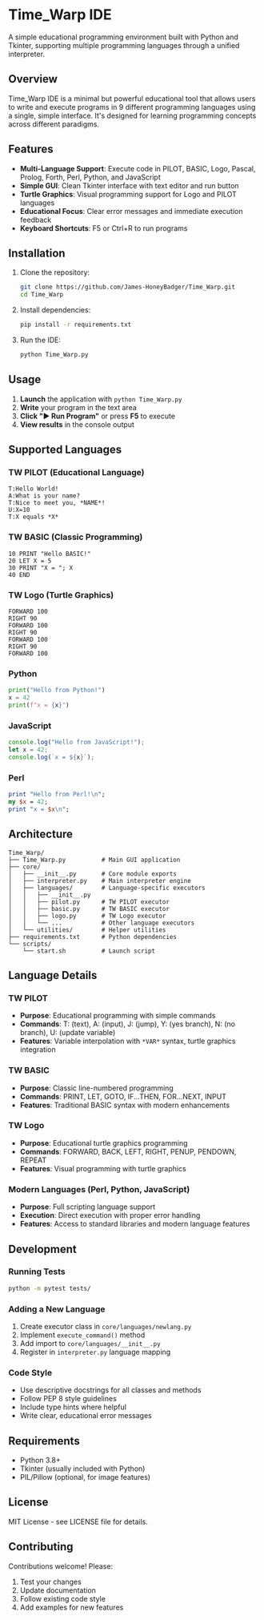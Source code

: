 # Time_Warp IDE

A simple educational programming environment built with Python and Tkinter, supporting multiple programming languages through a unified interpreter.

## Overview

Time_Warp IDE is a minimal but powerful educational tool that allows users to write and execute programs in 9 different programming languages using a single, simple interface. It's designed for learning programming concepts across different paradigms.

## Features

- **Multi-Language Support**: Execute code in PILOT, BASIC, Logo, Pascal, Prolog, Forth, Perl, Python, and JavaScript
- **Simple GUI**: Clean Tkinter interface with text editor and run button
- **Turtle Graphics**: Visual programming support for Logo and PILOT languages
- **Educational Focus**: Clear error messages and immediate execution feedback
- **Keyboard Shortcuts**: F5 or Ctrl+R to run programs

## Installation

1. Clone the repository:

   ```bash
   git clone https://github.com/James-HoneyBadger/Time_Warp.git
   cd Time_Warp
   ```

2. Install dependencies:

   ```bash
   pip install -r requirements.txt
   ```

3. Run the IDE:

   ```bash
   python Time_Warp.py
   ```

## Usage

1. **Launch** the application with `python Time_Warp.py`
2. **Write** your program in the text area
3. **Click "▶ Run Program"** or press **F5** to execute
4. **View results** in the console output

## Supported Languages

### TW PILOT (Educational Language)

```pilot
T:Hello World!
A:What is your name?
T:Nice to meet you, *NAME*!
U:X=10
T:X equals *X*
```

### TW BASIC (Classic Programming)

```basic
10 PRINT "Hello BASIC!"
20 LET X = 5
30 PRINT "X = "; X
40 END
```

### TW Logo (Turtle Graphics)

```logo
FORWARD 100
RIGHT 90
FORWARD 100
RIGHT 90
FORWARD 100
RIGHT 90
FORWARD 100
```

### Python

```python
print("Hello from Python!")
x = 42
print(f"x = {x}")
```

### JavaScript

```javascript
console.log("Hello from JavaScript!");
let x = 42;
console.log(`x = ${x}`);
```

### Perl

```perl
print "Hello from Perl!\n";
my $x = 42;
print "x = $x\n";
```

## Architecture

```
Time_Warp/
├── Time_Warp.py          # Main GUI application
├── core/
│   ├── __init__.py       # Core module exports
│   ├── interpreter.py    # Main interpreter engine
│   ├── languages/        # Language-specific executors
│   │   ├── __init__.py
│   │   ├── pilot.py      # TW PILOT executor
│   │   ├── basic.py      # TW BASIC executor
│   │   ├── logo.py       # TW Logo executor
│   │   └── ...           # Other language executors
│   └── utilities/        # Helper utilities
├── requirements.txt      # Python dependencies
└── scripts/
    └── start.sh          # Launch script
```

## Language Details

### TW PILOT

- **Purpose**: Educational programming with simple commands
- **Commands**: T: (text), A: (input), J: (jump), Y: (yes branch), N: (no branch), U: (update variable)
- **Features**: Variable interpolation with `*VAR*` syntax, turtle graphics integration

### TW BASIC

- **Purpose**: Classic line-numbered programming
- **Commands**: PRINT, LET, GOTO, IF...THEN, FOR...NEXT, INPUT
- **Features**: Traditional BASIC syntax with modern enhancements

### TW Logo

- **Purpose**: Educational turtle graphics programming
- **Commands**: FORWARD, BACK, LEFT, RIGHT, PENUP, PENDOWN, REPEAT
- **Features**: Visual programming with turtle graphics

### Modern Languages (Perl, Python, JavaScript)

- **Purpose**: Full scripting language support
- **Execution**: Direct execution with proper error handling
- **Features**: Access to standard libraries and modern language features

## Development

### Running Tests

```bash
python -m pytest tests/
```

### Adding a New Language

1. Create executor class in `core/languages/newlang.py`
2. Implement `execute_command()` method
3. Add import to `core/languages/__init__.py`
4. Register in `interpreter.py` language mapping

### Code Style

- Use descriptive docstrings for all classes and methods
- Follow PEP 8 style guidelines
- Include type hints where helpful
- Write clear, educational error messages

## Requirements

- Python 3.8+
- Tkinter (usually included with Python)
- PIL/Pillow (optional, for image features)

## License

MIT License - see LICENSE file for details.

## Contributing

Contributions welcome! Please:

1. Test your changes
2. Update documentation
3. Follow existing code style
4. Add examples for new features
